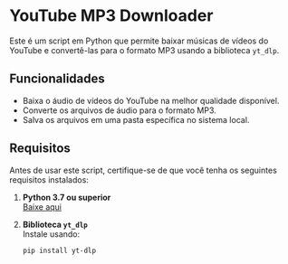 # YouTube MP3 Downloader

Este é um script em Python que permite baixar músicas de vídeos do YouTube e convertê-las para o formato MP3 usando a biblioteca `yt_dlp`.

## Funcionalidades
- Baixa o áudio de vídeos do YouTube na melhor qualidade disponível.
- Converte os arquivos de áudio para o formato MP3.
- Salva os arquivos em uma pasta específica no sistema local.

## Requisitos

Antes de usar este script, certifique-se de que você tenha os seguintes requisitos instalados:

1. **Python 3.7 ou superior**  
   [Baixe aqui](https://www.python.org/downloads/)

2. **Biblioteca `yt_dlp`**  
   Instale usando:
   ```bash
   pip install yt-dlp
